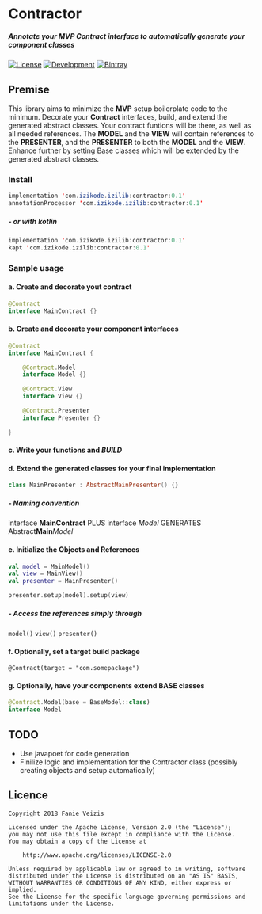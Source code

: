 # Contractor
##### Annotate your MVP Contract interface to automatically generate your component classes
[![License](https://img.shields.io/badge/License-Apache%202.0-blue.svg)](https://opensource.org/licenses/Apache-2.0) [![Development](https://img.shields.io/badge/Stability-Development-green.svg)](https://shields.io/) [![Bintray](https://img.shields.io/badge/Bintray-0.1-lightgrey.svg)](https://dl.bintray.com/ifanie/izilib)
## Premise
This library aims to minimize the <b>MVP</b> setup boilerplate code to the minimum. Decorate your <b>Contract</b> interfaces, build, and extend the generated abstract classes. Your contract funtions will be there, as well as all needed references. The <b>MODEL</b> and the <b>VIEW</b> will contain references to the <b>PRESENTER</b>, and the <b>PRESENTER</b> to both the <b>MODEL</b> and the <b>VIEW</b>. Enhance further by setting Base classes which will be extended by the generated abstract classes.
### Install
```java
implementation 'com.izikode.izilib:contractor:0.1'
annotationProcessor 'com.izikode.izilib:contractor:0.1'
```
##### - or with kotlin
```kotlin
implementation 'com.izikode.izilib:contractor:0.1'
kapt 'com.izikode.izilib:contractor:0.1'
```
### Sample usage
#### a. Create and decorate yout contract
```kotlin
@Contract
interface MainContract {}
```
#### b. Create and decorate your component interfaces
```kotlin
@Contract
interface MainContract {

    @Contract.Model
    interface Model {}

    @Contract.View
    interface View {}

    @Contract.Presenter
    interface Presenter {}

}
```
#### c. Write your functions and <i>BUILD</i>
#### d. Extend the generated classes for your final implementation
```kotlin
class MainPresenter : AbstractMainPresenter() {}
```
##### - Naming convention
interface <b>MainContract</b> PLUS interface <i>Model</i> GENERATES Abstract<b>Main</b><i>Model</i>
#### e. Initialize the Objects and References
```kotlin
val model = MainModel()
val view = MainView()
val presenter = MainPresenter()

presenter.setup(model).setup(view)
```
##### - Access the references simply through
``` model() ```
``` view() ```
``` presenter() ```
#### f. Optionally, set a target build package
``` @Contract(target = "com.somepackage") ```
#### g. Optionally, have your components extend BASE classes
```kotlin
@Contract.Model(base = BaseModel::class)
interface Model
```
## TODO
- Use javapoet for code generation
- Finilize logic and implementation for the Contractor class (possibly creating objects and setup automatically)
## Licence
```licence
Copyright 2018 Fanie Veizis

Licensed under the Apache License, Version 2.0 (the "License");
you may not use this file except in compliance with the License.
You may obtain a copy of the License at

    http://www.apache.org/licenses/LICENSE-2.0

Unless required by applicable law or agreed to in writing, software
distributed under the License is distributed on an "AS IS" BASIS,
WITHOUT WARRANTIES OR CONDITIONS OF ANY KIND, either express or implied.
See the License for the specific language governing permissions and
limitations under the License.
```
